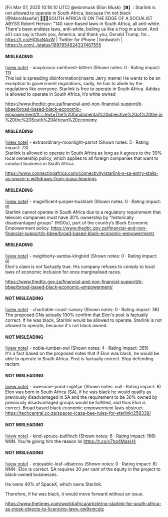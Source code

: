 [Fri Mar 07, 2025 10:18:10 UTC] @elonmusk (Elon Musk)【𝗕】: Starlink is not allowed to operate in South Africa, because I’m not black [@MarioNawfal] 🚨🇿🇦SOUTH AFRICA IS ON THE EDGE OF A SOCIALIST ABYSS Robert Hersov: "140 race-based laws in South Africa, all anti-white.  There's been endless laws, anti-white, boiling us like a frog in a bowl.  And all I can say is thank you, America, and thank you, Donald Trump, for… https://t.co/HjOIjaNAxW | Twitter for iPhone | birdwatch | https://x.com/_/status/1897954924337467555

#### MISLEADING

[[view note]](https://x.com/i/birdwatch/n/1898021918449471645) - auspicious-rainforest-bittern (Shown notes: 0 · Rating impact: 13)\
This lad is spreading disinformation(inserts Jerry meme) He wants to be an exception to government regulations, sadly, he has to abide by the regulations like everyone. Starlink is free to operate in South Africa. Adidas is allowed to operate in South Africa, it’s white owned

https://www.thedtic.gov.za/financial-and-non-financial-support/b-bbee/broad-based-black-economic-empowerment/#:~:text=The%20fundamental%20objective%20of%20the,in%20the%20South%20African%20economy.

#### MISLEADING

[[view note]](https://x.com/i/birdwatch/n/1897992745613955164) - extraordinary-moonlight-parrot (Shown notes: 5 · Rating impact: 73)\
Starlink is allowed to operate in South Africa as long as it agrees to the 30% local ownership policy, which applies to all foreign companies that want to conduct business in South Africa.

https://www.connectingafrica.com/connectivity/starlink-s-sa-entry-stalls-as-space-x-withdraws-from-icasa-hearings





#### MISLEADING

[[view note]](https://x.com/i/birdwatch/n/1897982390955290857) - magnificent-juniper-bushlark (Shown notes: 0 · Rating impact: 6)\
Starlink cannot operate in South Africa due to a regulatory requirement that telecom companies must have 30% ownership by "historically disadvantaged groups" (HDGs), part of the country’s Black Economic Empowerment policy.
 https://www.thedtic.gov.za/financial-and-non-financial-support/b-bbee/broad-based-black-economic-empowerment/

#### MISLEADING

[[view note]](https://x.com/i/birdwatch/n/1897970197899690245) - neighborly-samba-kingbird (Shown notes: 0 · Rating impact: 6)\
Elon's claim is not factually true. His company refuses to comply to local laws of economic inclusion for once marginalised races. 

https://www.thedtic.gov.za/financial-and-non-financial-support/b-bbee/broad-based-black-economic-empowerment/

#### NOT MISLEADING

[[view note]](https://x.com/i/birdwatch/n/1898046204598173856) - charitable-coast-canary (Shown notes: 0 · Rating impact: 36)\
The proposed CNs actually 100% confirm that Elon's post is factually correct.
If he was black, Starlink would be allowed to operate.
Starlink is not allowed to operate, because it's not black owned.

#### NOT MISLEADING

[[view note]](https://x.com/i/birdwatch/n/1898031008500662761) - noble-lumber-owl (Shown notes: 4 · Rating impact: 355)\
It's a fact based on the proposed notes that if Elon was black, he would be able to operate in South Africa. Post is factually correct. Stop defending racism.

#### NOT MISLEADING

[[view note]](https://x.com/i/birdwatch/n/1898026382707638319) - awesome-pond-nightjar (Shown notes: null · Rating impact: 8)\
Elon was born in South Africa (SA), if he was black he would qualify as previously disadvantaged in SA and the requirement to be 30% owned by previously disadvantaged groups would be fulfilled, and thus Elon is correct. Broad based black economic empowerment laws obstruct. 
https://techcentral.co.za/spacex-icasa-bee-rules-for-starlink/258338/

#### NOT MISLEADING

[[view note]](https://x.com/i/birdwatch/n/1897985389752619379) - kind-spruce-bullfinch (Shown notes: 6 · Rating impact: 166)\
NNN. You’re giving him the reason lol
https://t.co/v7hq4MqsH4

#### NOT MISLEADING

[[view note]](https://x.com/i/birdwatch/n/1897973979710984522) - enjoyable-leaf-albatross (Shown notes: 0 · Rating impact: 8)\
NNN- Elon is correct. SA requires 30 per cent of the equity in the project to black-owned businesses.

He owns 40% of SpaceX, which owns Starlink.

Therefore, if he was black, it would move forward without an issue.

https://www.thetimes.com/world/africa/article/no-starlink-for-south-africa-as-musk-objects-to-licencing-laws-gw9xmcglz
